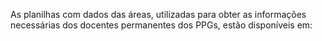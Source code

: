 As planilhas com dados das áreas, utilizadas para obter as informações necessárias dos docentes permanentes dos PPGs, estão disponíveis em:
